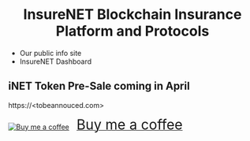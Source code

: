 <h1 align="center">    
  InsureNET Blockchain Insurance Platform and Protocols
</h1>

- Our public info site 
- InsureNET Dashboard

## iNET Token Pre-Sale coming in April
https://<tobeannouced.com>

<link href="https://fonts.googleapis.com/css?family=Cookie" rel="stylesheet"><a class="bmc-button" target="_blank" href="https://www.buymeacoffee.com/0rlSPxJaU"><img src="https://cdn.buymeacoffee.com/buttons/bmc-new-btn-logo.svg" alt="Buy me a coffee"><span style="margin-left:15px;font-size:28px !important;">Buy me a coffee</span></a>
